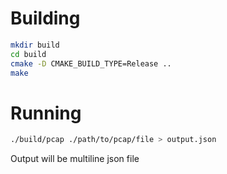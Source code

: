 # Building

```bash
mkdir build
cd build
cmake -D CMAKE_BUILD_TYPE=Release ..
make
```

# Running
```bash
./build/pcap ./path/to/pcap/file > output.json
```

Output will be multiline json file